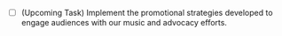- [ ] (Upcoming Task) Implement the promotional strategies developed to engage audiences with our music and advocacy efforts.